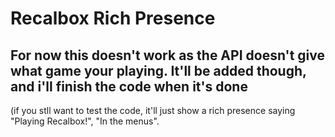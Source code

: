 # Recalbox Rich Presence

## For now this doesn't work as the API doesn't give what game your playing. It'll be added though, and i'll finish the code when it's done
(if you stll want to test the code, it'll just show a rich presence saying "Playing Recalbox!", "In the menus".

